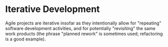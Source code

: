 # Iterative Development


Agile projects are iterative insofar as they intentionally allow for
"repeating" software development activities, and for potentially
"revisiting" the same work products (the phrase "planned rework" is
sometimes used; refactoring is a good example).

